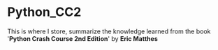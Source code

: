 # Python_CC2

This is where I store, summarize the knowledge learned from the book '**Python Crash Course 2nd Edition**' by **Eric Matthes**
